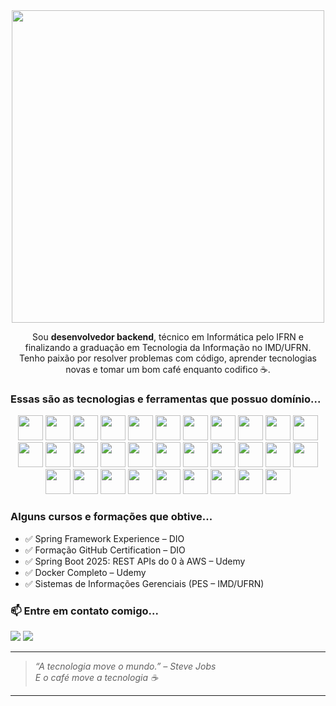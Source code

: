 <div align="center">
    <img src="https://github.com/user-attachments/assets/5c84c3dc-6c0b-4ebb-8f22-536c41e7150b" width="500" />
</div>

<p align="center">
Sou <strong>desenvolvedor backend</strong>, técnico em Informática pelo IFRN e finalizando a graduação em Tecnologia da Informação no IMD/UFRN. <br/>
Tenho paixão por resolver problemas com código, aprender tecnologias novas e tomar um bom café enquanto codifico ☕.
</p>

### Essas são as tecnologias e ferramentas que possuo domínio...

<div align="center">
  <img src="https://cdn.jsdelivr.net/gh/devicons/devicon/icons/java/java-original.svg" width="40" />
  <img src="https://cdn.jsdelivr.net/gh/devicons/devicon/icons/python/python-original.svg" width="40" />
  <img src="https://cdn.jsdelivr.net/gh/devicons/devicon/icons/javascript/javascript-original.svg" width="40" />
  <img src="https://cdn.jsdelivr.net/gh/devicons/devicon/icons/html5/html5-original.svg" width="40" />
  <img src="https://cdn.jsdelivr.net/gh/devicons/devicon/icons/css3/css3-original.svg" width="40" />
  <img src="https://cdn.jsdelivr.net/gh/devicons/devicon/icons/c/c-original.svg" width="40" />
  <img src="https://cdn.jsdelivr.net/gh/devicons/devicon/icons/cplusplus/cplusplus-original.svg" width="40" />
  <img src="https://cdn.jsdelivr.net/gh/devicons/devicon/icons/dart/dart-original.svg" width="40" />
  <img src="https://cdn.jsdelivr.net/gh/devicons/devicon/icons/flutter/flutter-original.svg" width="40" />
  <img src="https://cdn.jsdelivr.net/gh/devicons/devicon/icons/spring/spring-original.svg" width="40" />
  <img src="https://cdn.jsdelivr.net/gh/devicons/devicon/icons/flask/flask-original.svg" width="40" />
  <img src="https://cdn.jsdelivr.net/gh/devicons/devicon/icons/vuejs/vuejs-original.svg" width="40" />
  <img src="https://cdn.jsdelivr.net/gh/devicons/devicon/icons/bootstrap/bootstrap-original.svg" width="40" />
  <img src="https://cdn.jsdelivr.net/gh/devicons/devicon/icons/mysql/mysql-original.svg" width="40" />
  <img src="https://cdn.jsdelivr.net/gh/devicons/devicon/icons/postgresql/postgresql-original.svg" width="40" />
  <img src="https://cdn.jsdelivr.net/gh/devicons/devicon/icons/sqlite/sqlite-original.svg" width="40" />
  <img src="https://github.com/user-attachments/assets/89f01c48-6692-4394-80ca-61476ea17bf4" width="40" />
  <img src="https://github.com/user-attachments/assets/6241c7a3-4591-4d3f-addb-a9d96c82fbad" width="40" />
  <img src="https://cdn.jsdelivr.net/gh/devicons/devicon/icons/git/git-original.svg" width="40" />
  <img src="https://cdn.jsdelivr.net/gh/devicons/devicon/icons/github/github-original.svg" width="40" />
  <img src="https://cdn.jsdelivr.net/gh/devicons/devicon/icons/gitlab/gitlab-original.svg" width="40" />
  <img src="https://cdn.jsdelivr.net/gh/devicons/devicon/icons/docker/docker-original.svg" width="40" />
  <img src="https://github.com/user-attachments/assets/f86ab3a6-bfb8-44a5-8425-180f7736a000" width="40" />
  <img src="https://github.com/user-attachments/assets/7cf0a9af-804b-4e97-9b2b-631d5724f039" width="40" />
  <img src="https://github.com/user-attachments/assets/bdfd044e-bb69-44ae-b722-997d902098d3" width="40" />
  <img src="https://github.com/user-attachments/assets/5d835e8f-f736-4ba4-83b4-1a938a55d4c2" width="40" />
  <img src="https://github.com/user-attachments/assets/63f59775-05b2-4c35-a615-51b3b93672a3" width="40" />
  <img src="https://github.com/user-attachments/assets/ee9f45a7-9534-4a38-9c7c-161839805fcc" width="40" />
  <img src="https://cdn.jsdelivr.net/gh/devicons/devicon/icons/intellij/intellij-original.svg" width="40" />
  <img src="https://cdn.jsdelivr.net/gh/devicons/devicon/icons/vscode/vscode-original.svg" width="40" />
  <img src="https://github.com/user-attachments/assets/c42cc392-e190-4bda-8718-45d77d24e07a" width="40" />
</div>

### Alguns cursos e formações que obtive...

- ✅ Spring Framework Experience – DIO  
- ✅ Formação GitHub Certification – DIO  
- ✅ Spring Boot 2025: REST APIs do 0 à AWS – Udemy  
- ✅ Docker Completo – Udemy  
- ✅ Sistemas de Informações Gerenciais (PES – IMD/UFRN)

### 📫 Entre em contato comigo...

<p align="left">
  <a href="mailto:lucasilvamorais14@gmail.com"><img src="https://img.icons8.com/color/48/000000/gmail.png"/></a>
  <a href="https://www.linkedin.com/in/lucas-morais27/" target="_blank"><img src="https://img.icons8.com/color/48/000000/linkedin.png"/></a>
</p>

---

> _“A tecnologia move o mundo.” – Steve Jobs_  
> _E o café move a tecnologia ☕_

---
